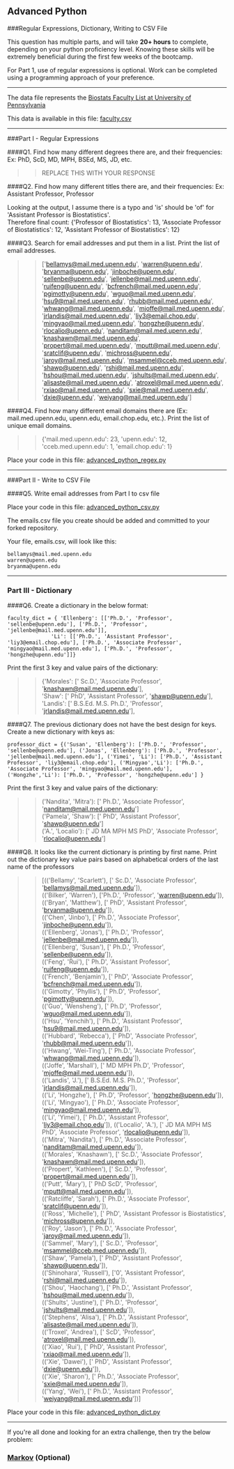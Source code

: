 ## Advanced Python    

###Regular Expressions, Dictionary, Writing to CSV File  

This question has multiple parts, and will take **20+ hours** to complete, depending on your python proficiency level.  Knowing these skills will be extremely beneficial during the first few weeks of the bootcamp.

For Part 1, use of regular expressions is optional.  Work can be completed using a programming approach of your preference. 

---

The data file represents the [Biostats Faculty List at University of Pennsylvania](http://www.med.upenn.edu/cceb/biostat/faculty.shtml)

This data is available in this file:  [faculty.csv](python/faculty.csv)

--- 

###Part I - Regular Expressions  


####Q1. Find how many different degrees there are, and their frequencies: Ex:  PhD, ScD, MD, MPH, BSEd, MS, JD, etc.

>> REPLACE THIS WITH YOUR RESPONSE


####Q2. Find how many different titles there are, and their frequencies:  Ex:  Assistant Professor, Professor

>> 
Looking at the output, I assume there is a typo and 'is' should be 'of' for 'Assistant Professor is Biostatistics'.   
Therefore final count: {'Professor of Biostatistics': 13, 'Associate Professor of Biostatistics': 12, 'Assistant Professor of Biostatistics': 12}


####Q3. Search for email addresses and put them in a list.  Print the list of email addresses.

>> ['bellamys@mail.med.upenn.edu', 'warren@upenn.edu', 'bryanma@upenn.edu', 'jinboche@upenn.edu', 'sellenbe@upenn.edu', 'jellenbe@mail.med.upenn.edu', 'ruifeng@upenn.edu', 'bcfrench@mail.med.upenn.edu', 'pgimotty@upenn.edu', 'wguo@mail.med.upenn.edu', 'hsu9@mail.med.upenn.edu', 'rhubb@mail.med.upenn.edu', 'whwang@mail.med.upenn.edu', 'mjoffe@mail.med.upenn.edu', 'jrlandis@mail.med.upenn.edu', 'liy3@email.chop.edu', 'mingyao@mail.med.upenn.edu', 'hongzhe@upenn.edu', 'rlocalio@upenn.edu', 'nanditam@mail.med.upenn.edu', 'knashawn@mail.med.upenn.edu', 'propert@mail.med.upenn.edu', 'mputt@mail.med.upenn.edu', 'sratclif@upenn.edu', 'michross@upenn.edu', 'jaroy@mail.med.upenn.edu', 'msammel@cceb.med.upenn.edu', 'shawp@upenn.edu', 'rshi@mail.med.upenn.edu', 'hshou@mail.med.upenn.edu', 'jshults@mail.med.upenn.edu', 'alisaste@mail.med.upenn.edu', 'atroxel@mail.med.upenn.edu', 'rxiao@mail.med.upenn.edu', 'sxie@mail.med.upenn.edu', 'dxie@upenn.edu', 'weiyang@mail.med.upenn.edu']



####Q4. Find how many different email domains there are (Ex:  mail.med.upenn.edu, upenn.edu, email.chop.edu, etc.).  Print the list of unique email domains.

>> {'mail.med.upenn.edu': 23, 'upenn.edu': 12, 'cceb.med.upenn.edu': 1, 'email.chop.edu': 1}

Place your code in this file: [advanced_python_regex.py](python/advanced_python_regex.py)

---

###Part II - Write to CSV File

####Q5.  Write email addresses from Part I to csv file

Place your code in this file: [advanced_python_csv.py](python/advanced_python_csv.py)

The emails.csv file you create should be added and committed to your forked repository.

Your file, emails.csv, will look like this:
```
bellamys@mail.med.upenn.edu
warren@upenn.edu
bryanma@upenn.edu
```

---

### Part III - Dictionary

####Q6.  Create a dictionary in the below format:
```
faculty_dict = { 'Ellenberg': [['Ph.D.', 'Professor', 'sellenbe@upenn.edu'], ['Ph.D.', 'Professor', 'jellenbe@mail.med.upenn.edu']],
              'Li': [['Ph.D.', 'Assistant Professor', 'liy3@email.chop.edu'], ['Ph.D.', 'Associate Professor', 'mingyao@mail.med.upenn.edu'], ['Ph.D.', 'Professor', 'hongzhe@upenn.edu']]}
```
Print the first 3 key and value pairs of the dictionary:

>>{'Morales': [' Sc.D.', 'Associate Professor', 'knashawn@mail.med.upenn.edu'],    
'Shaw': [' PhD', 'Assistant Professor', 'shawp@upenn.edu'],  
'Landis': [' B.S.Ed. M.S. Ph.D.', 'Professor', 'jrlandis@mail.med.upenn.edu'],  


####Q7.  The previous dictionary does not have the best design for keys.  Create a new dictionary with keys as:

```
professor_dict = {('Susan', 'Ellenberg'): ['Ph.D.', 'Professor', 'sellenbe@upenn.edu'], ('Jonas', 'Ellenberg'): ['Ph.D.', 'Professor', 'jellenbe@mail.med.upenn.edu'], ('Yimei', 'Li'): ['Ph.D.', 'Assistant Professor', 'liy3@email.chop.edu'], ('Mingyao','Li'): ['Ph.D.', 'Associate Professor', 'mingyao@mail.med.upenn.edu'], ('Hongzhe','Li'): ['Ph.D.', 'Professor', 'hongzhe@upenn.edu'] }
```

Print the first 3 key and value pairs of the dictionary:

>> ('Nandita', 'Mitra'): [' Ph.D.', 'Associate Professor', 'nanditam@mail.med.upenn.edu']  
('Pamela', 'Shaw'): [' PhD', 'Assistant Professor', 'shawp@upenn.edu']  
('A.', 'Localio'): [' JD MA MPH MS PhD', 'Associate Professor', 'rlocalio@upenn.edu']      


####Q8.  It looks like the current dictionary is printing by first name.  Print out the dictionary key value pairs based on alphabetical orders of the last name of the professors

>> [(('Bellamy', 'Scarlett'), [' Sc.D.', 'Associate Professor', 'bellamys@mail.med.upenn.edu']),  
 (('Bilker', 'Warren'), ['Ph.D.', 'Professor', 'warren@upenn.edu']),  
 (('Bryan', 'Matthew'), [' PhD', 'Assistant Professor', 'bryanma@upenn.edu']),  
 (('Chen', 'Jinbo'), [' Ph.D.', 'Associate Professor', 'jinboche@upenn.edu']),  
 (('Ellenberg', 'Jonas'), [' Ph.D.', 'Professor', 'jellenbe@mail.med.upenn.edu']),  
 (('Ellenberg', 'Susan'), [' Ph.D.', 'Professor', 'sellenbe@upenn.edu']),  
 (('Feng', 'Rui'), [' Ph.D', 'Assistant Professor', 'ruifeng@upenn.edu']),  
 (('French', 'Benjamin'), [' PhD', 'Associate Professor', 'bcfrench@mail.med.upenn.edu']),  
 (('Gimotty', 'Phyllis'), [' Ph.D', 'Professor', 'pgimotty@upenn.edu']),  
 (('Guo', 'Wensheng'), [' Ph.D', 'Professor', 'wguo@mail.med.upenn.edu']),  
 (('Hsu', 'Yenchih'), [' Ph.D.', 'Assistant Professor', 'hsu9@mail.med.upenn.edu']),  
 (('Hubbard', 'Rebecca'), [' PhD', 'Associate Professor', 'rhubb@mail.med.upenn.edu']),  
 (('Hwang', 'Wei-Ting'), [' Ph.D.', 'Associate Professor', 'whwang@mail.med.upenn.edu']),  
 (('Joffe', 'Marshall'), [' MD MPH Ph.D', 'Professor', 'mjoffe@mail.med.upenn.edu']),  
 (('Landis', 'J.'), [' B.S.Ed. M.S. Ph.D.', 'Professor', 'jrlandis@mail.med.upenn.edu']),  
 (('Li', 'Hongzhe'), [' Ph.D', 'Professor', 'hongzhe@upenn.edu']),  
 (('Li', 'Mingyao'), [' Ph.D.', 'Associate Professor', 'mingyao@mail.med.upenn.edu']),   
 (('Li', 'Yimei'), [' Ph.D.', 'Assistant Professor', 'liy3@email.chop.edu']), 
 (('Localio', 'A.'), [' JD MA MPH MS PhD', 'Associate Professor', 'rlocalio@upenn.edu']),  
 (('Mitra', 'Nandita'), [' Ph.D.', 'Associate Professor', 'nanditam@mail.med.upenn.edu']),  
 (('Morales', 'Knashawn'), [' Sc.D.', 'Associate Professor', 'knashawn@mail.med.upenn.edu']),  
 (('Propert', 'Kathleen'), [' Sc.D.', 'Professor', 'propert@mail.med.upenn.edu']),  
 (('Putt', 'Mary'), [' PhD ScD', 'Professor', 'mputt@mail.med.upenn.edu']),  
 (('Ratcliffe', 'Sarah'), [' Ph.D.', 'Associate Professor', 'sratclif@upenn.edu']),  
 (('Ross', 'Michelle'), [' PhD', 'Assistant Professor is Biostatistics', 'michross@upenn.edu']),  
 (('Roy', 'Jason'), [' Ph.D.', 'Associate Professor', 'jaroy@mail.med.upenn.edu']),  
 (('Sammel', 'Mary'), [' Sc.D.', 'Professor', 'msammel@cceb.med.upenn.edu']),  
 (('Shaw', 'Pamela'), [' PhD', 'Assistant Professor', 'shawp@upenn.edu']),  
 (('Shinohara', 'Russell'), ['0', 'Assistant Professor', 'rshi@mail.med.upenn.edu']),  
 (('Shou', 'Haochang'), [' Ph.D.', 'Assistant Professor', 'hshou@mail.med.upenn.edu']),  
 (('Shults', 'Justine'), [' Ph.D.', 'Professor', 'jshults@mail.med.upenn.edu']),  
 (('Stephens', 'Alisa'), [' Ph.D.', 'Assistant Professor', 'alisaste@mail.med.upenn.edu']),  
 (('Troxel', 'Andrea'), [' ScD', 'Professor', 'atroxel@mail.med.upenn.edu']),  
 (('Xiao', 'Rui'), [' PhD', 'Assistant Professor', 'rxiao@mail.med.upenn.edu']),  
 (('Xie', 'Dawei'), [' PhD', 'Assistant Professor', 'dxie@upenn.edu']),   
 (('Xie', 'Sharon'), [' Ph.D.', 'Associate Professor', 'sxie@mail.med.upenn.edu']),  
 (('Yang', 'Wei'), [' Ph.D.', 'Assistant Professor', 'weiyang@mail.med.upenn.edu'])]  

Place your code in this file: [advanced_python_dict.py](python/advanced_python_dict.py)

--- 

If you're all done and looking for an extra challenge, then try the below problem:  

### [Markov](python/markov.py) (Optional)

